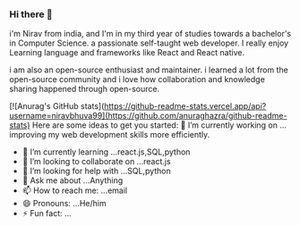 ### Hi there 👋



i'm Nirav from india, and I'm in my third year of studies towards a bachelor's in Computer Science. a passionate self-taught web developer. I really enjoy Learning language and frameworks like React and React native.

i am also an open-source enthusiast and maintainer. i learned a lot from the open-source community and i love how collaboration and knowledge sharing happened through open-source.

[![Anurag's GitHub stats](https://github-readme-stats.vercel.app/api?username=niravbhuva99](https://github.com/anuraghazra/github-readme-stats)
Here are some ideas to get you started:
 🔭 I’m currently working on ... improving my web development skills more efficiently.
- 🌱 I’m currently learning ...react.js,SQL,python
- 👯 I’m looking to collaborate on ...react.js
- 🤔 I’m looking for help with ...SQL,python
- 💬 Ask me about ...Anything
- 📫 How to reach me: ...email
- 😄 Pronouns: ...He/him
- ⚡ Fun fact: ...
